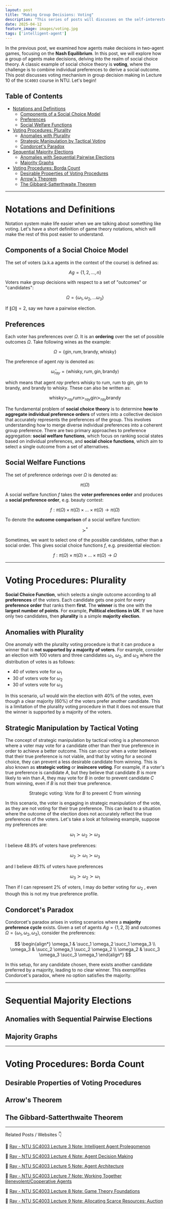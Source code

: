 ```yaml
---
layout: post
title: "Making Group Decisions: Voting"
description: "This series of posts will discusses on the self-interested agents, and how they work together. This post discusses on voting mechanism in group decision making"
date: 2025-04-12
feature_image: images/voting.jpg
tags: ['intelligent-agent']
---
```


In the previous post, we examined how agents make decisions in two-agent games, focusing on the **Nash Equilibrium**. In this post, we will explore how a group of agents make decisions, delving into the realm of social choice theory. A classic example of social choice theory is **voting**, where the challenge is to combine individual preferences to derive a social outcome. This post discusses voting mechanism in group decision making in Lecture 10 of the `SC4003` course in NTU. Let's begin!

<!--more-->

## Table of Contents

- [Notations and Definitions](#notations-and-definitions)
  - [Components of a Social Choice Model](#components-of-a-social-choice-model)
  - [Preferences](#preferences)
  - [Social Welfare Functions](#social-welfare-functions)
- [Voting Procedures: Plurality](#voting-procedures-plurality)
  - [Anomalies with Plurality](#anomalies-with-plurality)
  - [Strategic Manipulation by Tactical Voting](#strategic-manipulation-by-tactical-voting)
  - [Condorcet's Paradox](#condorcets-paradox)
- [Sequential Majority Elections](#sequential-majority-elections)
  - [Anomalies with Sequential Pairwise Elections](#anomalies-with-sequential-pairwise-elections)
  - [Majority Graphs](#majority-graphs)
- [Voting Procedures: Borda Count](#voting-procedures-borda-count)
  - [Desirable Properties of Voting Procedures](#desirable-properties-of-voting-procedures)
  - [Arrow's Theorem](#arrows-theorem)
  - [The Gibbard-Satterthwaite Theorem](#the-gibbard-satterthwaite-theorem)

---

# Notations and Definitions

Notation system make life easier when we are talking about something like voting. Let's have a short definition of game theory notations, which will make the rest of this post easier to understand.

## Components of a Social Choice Model

The set of voters (a.k.a agents in the context of the course) is defined as:

$$
    Ag = \{1, 2, \ldots, n\}
$$

Voters make group decisions with respect to a set of "outcomes" or "candidates":

$$
    \Omega = \{\omega_1, \omega_2, ... \omega_3\}
$$

If $\| \Omega \| = 2$, say we have a pairwise election.

## Preferences

Each voter has preferences over $\Omega$. It is an **ordering** over the set of possible outcomes $\Omega$. Take following wines as the example:

$$
    \Omega = \{ \text{gin}, \text{rum}, \text{brandy}, \text{whisky}\}
$$

The preference of agent $ray$ is denoted as:

$$
    \bar{\omega}_{ray} = \langle \text{whisky}, \text{rum}, \text{gin}, \text{brandy} \rangle
$$

which means that agent $ray$ prefers whisky to rum, rum to gin, gin to brandy, and brandy to whisky. These can also be written as:

$$
    \text{whisky} \succ_{ray} \text{rum} \succ_{ray} \text{gin} \succ_{ray} \text{brandy}
$$

The fundamental problem of **social choice theory** is to determine **how to aggregate individual preference orders** of voters into a collective decision that accurately represents the preferences of the group. This involves understanding how to merge diverse individual preferences into a coherent group preference. There are two primary approaches to preference aggregation: **social welfare functions**, which focus on ranking social states based on individual preferences, and **social choice functions**, which aim to select a single outcome from a set of alternatives.

## Social Welfare Functions

The set of preference orderings over $\Omega$ is denoted as:

$$
    \pi(\Omega)
$$

A social welfare function $f$ takes the **voter preferences order** and produces a **social preference order**, e.g. beauty contest:

$$
f: \pi(\Omega) \times \pi(\Omega) \times \ldots \times \pi(\Omega) \rightarrow \pi(\Omega)
$$

To denote the **outcome comparison** of a social welfare function:

$$
    \succ^*
$$

Sometimes, we want to select one of the possible candidates, rather than a social order. This gives social choice functions $f$, e.g. presidential election:

$$
f: \pi(\Omega) \times \pi(\Omega) \times \ldots \times \pi(\Omega) \rightarrow \Omega
$$

---

# Voting Procedures: Plurality

**Social Choice Function**, which selects a single outcome according to all **preferences** of the voters. Each candidate gets one point for every **preference order** that ranks them **first**. The **winner** is the one with the **largest number of points**. For example, **Political elections in UK**. If we have only two candidates, then **plurality** is a simple **majority election**.

## Anomalies with Plurality

One anomaly with the plurality voting procedure is that it can produce a winner that is **not supported by a majority of voters**. For example, consider an election with $100$ voters and three candidates $\omega_1$, $\omega_2$, and $\omega_3$ where the distribution of votes is as follows:
- $40%$ of voters vote for $\omega_1$
- $30%$ of voters vote for $\omega_2$
- $30%$ of voters vote for $\omega_3$

In this scenario, ω1 would win the election with $40\%$ of the votes, even though a clear majority ($60\%$) of the voters prefer another candidate. This is a limitation of the plurality voting procedure in that it does not ensure that the winner is supported by a majority of the voters.

## Strategic Manipulation by Tactical Voting

The concept of strategic manipulation by tactical voting is a phenomenon where a voter may vote for a candidate other than their true preference in order to achieve a better outcome. This can occur when a voter believes that their true preference is not viable, and that by voting for a second choice, they can prevent a less desirable candidate from winning. This is also known as **strategic voting** or **insincere voting**. For example, if a voter's true preference is candidate $A$, but they believe that candidate $B$ is more likely to win than $A$, they may vote for $B$ in order to prevent candidate $C$ from winning, even if $B$ is not their true preference.

$$
    \text{Strategic voting: } \text{Vote for } B \text{ to prevent } C \text{ from winning}
$$

In this scenario, the voter is engaging in strategic manipulation of the vote, as they are not voting for their true preference. This can lead to a situation where the outcome of the election does not accurately reflect the true preferences of the voters. Let's take a look at following example, suppose my preferences are:

$$
    \omega_1 \succ \omega_2 \succ \omega_3
$$

I believe $48.9\%$ of voters have preferences:

$$
    \omega_2 \succ \omega_1 \succ \omega_3
$$

and I believe $49.1\%$ of voters have preferences

$$
    \omega_3 \succ \omega_2 \succ \omega_1
$$

Then if I can represent $2\%$ of voters, I may do better voting for $\omega_2$ , even though this is not my true preference profile.

## Condorcet's Paradox

Condorcet's paradox arises in voting scenarios where a **majority preference cycle** exists. Given a set of agents $Ag = \{1, 2, 3\}$ and outcomes $\Omega = \{\omega_1, \omega_2, \omega_3\}$, consider the preferences:

$$
\begin{align*}
  \omega_1 & \succ_1 \omega_2 \succ_1 \omega_3 \\
  \omega_3 & \succ_2 \omega_1 \succ_2 \omega_2 \\
  \omega_2 & \succ_3 \omega_3 \succ_3 \omega_1
\end{align*}
$$

In this setup, for any candidate chosen, there exists another candidate preferred by a majority, leading to no clear winner. This exemplifies Condorcet's paradox, where no option satisfies the majority.

---

# Sequential Majority Elections

## Anomalies with Sequential Pairwise Elections

## Majority Graphs

---

# Voting Procedures: Borda Count

## Desirable Properties of Voting Procedures

## Arrow's Theorem

## The Gibbard-Satterthwaite Theorem

---

Related Posts / Websites 👇

📑 [Ray - NTU SC4003 Lecture 3 Note: Intelligent Agent Prolegomenon](/Intelligent-Agent-Prolegomenon)

📑 [Ray - NTU SC4003 Lecture 4 Note: Agent Decision Making](/Agent-Decision-Making)

📑 [Ray - NTU SC4003 Lecture 5 Note: Agent Architecture](/Agent-Architecture)

📑 [Ray - NTU SC4003 Lecture 7 Note: Working Together Benevolent/Cooperative Agents](/Working-Together-Benevolent-Cooperative-Agents)

📑 [Ray - NTU SC4003 Lecture 8 Note: Game Theory Foundations](/Self-Interested-Agents-Game-Theory-Foundation)

📑 [Ray - NTU SC4003 Lecture 9 Note: Allocating Scarce Resources: Auction](Allocating-Scarce-Resources-Auction#vickrey-auctions)